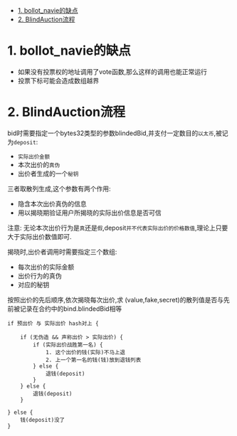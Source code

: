 <!-- TOC -->

- [1. bollot_navie的缺点](#1-bollot_navie的缺点)
- [2. BlindAuction流程](#2-blindauction流程)

<!-- /TOC -->


# 1. bollot_navie的缺点

* 如果没有投票权的地址调用了vote函数,那么这样的调用也能正常运行
* 投票下标可能会造成数组越界


# 2. BlindAuction流程

bid时需要指定一个bytes32类型的参数blindedBid,并支付一定数目的`以太币`,被记为`deposit`:
* `实际出价金额`
* 本次出价的`真伪`
* 出价者生成的一个`秘钥`

三者取散列生成,这个参数有两个作用:
* 隐含本次出价真伪的信息
* 用以揭晓期验证用户所揭晓的实际出价信息是否可信

注意:
无论本次出价行为是`真`还是`假`,deposit`并不代表实际出价的价格数值`,理论上只要大于实际出价数值即可.


揭晓时,出价者调用时需要指定三个数组:
* 每次出价的实际金额
* 出价行为的真伪
* 对应的秘钥

按照出价的先后顺序,依次揭晓每次出价,求 (value,fake,secret)的散列值是否与先前被记录在合约中的bind.blindedBid相等

```
if 预出价 与 实际出价 hash对上 {
    
    if (无伪造 && 声称出价 > 实际出价) {
        if (实际出价战胜第一名) {
            1. 这个出价的钱(实际)不马上退
            2. 上一个第一名的钱(钱)放到退钱列表
        } else {
            退钱(deposit)
        }
    } else {
        退钱(deposit)
    }

} else {
    钱(deposit)没了
}


```

